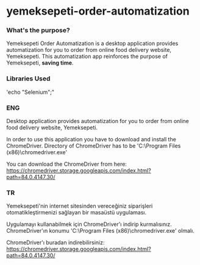 # yemeksepeti-order-automatization

### What's the purpose?

Yemeksepeti Order Automatization is a desktop application provides automatization for you to order from online food delivery website, Yemeksepeti. This automatization app reinforces the purpose of Yemeksepeti, **saving time**.

### Libraries Used

'echo "Selenium";"




















### ENG
Desktop application provides automatization for you to order from online food delivery website, Yemeksepeti.

In order to use this application you have to download and install the ChromeDriver. Directory of ChromeDriver has to be 'C:\Program Files (x86)\chromedriver.exe'

You can download the ChromeDriver from here: https://chromedriver.storage.googleapis.com/index.html?path=84.0.4147.30/

### TR
Yemeksepeti'nin internet sitesinden vereceğiniz siparişleri otomatikleştirmenizi sağlayan bir masaüstü uygulaması.

Uygulamayı kullanabilmek için ChromeDriver'ı indirip kurmalısınız. ChromeDriver'ın konumu 'C:\Program Files (x86)\chromedriver.exe' olmalı.

ChromeDriver'ı buradan indirebilirsiniz: https://chromedriver.storage.googleapis.com/index.html?path=84.0.4147.30/
